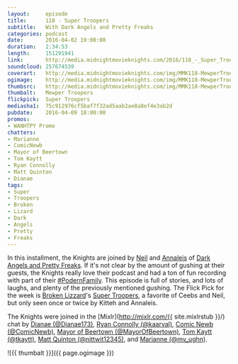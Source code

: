 ```yaml
---
layout:     episode
title:      118 - Super Troopers
subtitle:   With Dark Angels and Pretty Freaks
categories: podcast
date:       2016-04-02 19:00:00
duration:   2:34:53
length:     151291941
link:       http://media.midnightmovieknights.com/2016/118_-_Super_Troopers.m4a
soundcloud: 257674539
coverart:   http://media.midnightmovieknights.com/img/MMK118-MewperTroopers-1400x1400.png
ogimage:    http://media.midnightmovieknights.com/img/MMK118-MewperTroopers-750x750.png
thumbsrc:   http://media.midnightmovieknights.com/img/MMK118-MewperTroopers-200x200.png
thumbalt:   Mewper Troopers
flickpick:	Super Troopers
mediasha1:  75c912976cf5baf7f32ad5aab2ae8a8ef4e3ab2d
pubdate:    2016-04-09 18:00:00
promos:
- WANHTPY Promo
chatters:
- Marianne 
- ComicNewb
- Mayor of Beertown
- Tom Kaytt
- Ryan Connolly
- Matt Quinton
- Dianae
tags:
- Super
- Troopers
- Broken
- Lizard
- Dark
- Angels
- Pretty
- Freaks
---
```

In this installment, the Knights are joined by [Neil](https://twitter.com/angelsfreak7) and [Annaleis](https://twitter.com/wiretechgirl) of [Dark Angels and Pretty Freaks](https://twitter.com/dapfpodcast). If it's not clear by the amount of gushing at their guests, the Knights really love their podcast and had a ton of fun recording with part of their [#PodernFamily](https://twitter.com/search?q=%23PodernFamily). This episode is full of stories, and lots of laughs, and plenty of the previously mentioned gushing. The Flick Pick for the week is [Broken Lizzard](http://www.brokenlizard.com)'s [Super Troopers](http://www.imdb.com/title/tt0247745/), a favorite of Ceebs and Neil, but only seen once or twice by Kitteh and Annaleis.

The Knights were joined in the [Mixlr](http://mixlr.com/{{ site.mixlrstub }}/) chat by [Dianae (@Dianae173)](https://twitter.com/Dianae173), [Ryan Connolly (@kaarval)](https://twitter.com/kaarval), [Comic Newb (@ComicNewb)](https://twitter.com/ComicNewb), [Mayor of Beertown (@MayorOfBeertown)](https://twitter.com/MayorOfBeertown), [Tom Kaytt (@tkaytt)](https://twitter.com/tkaytt), [Matt Quinton (@nittwit12345)](https://twitter.com/nittwit12345), and [Marianne (@mv_ughn)](https://twitter.com/mv_ughn).

![{{ thumbalt }}]({{ page.ogimage }})